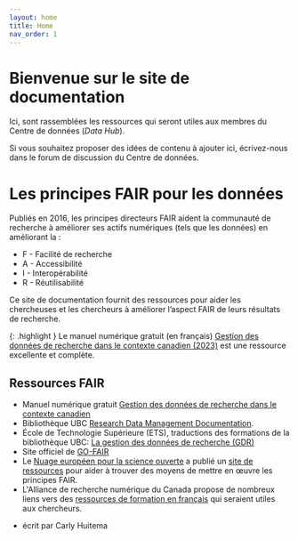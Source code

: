 ```yaml
---
layout: home
title: Home
nav_order: 1
---
```

# Bienvenue sur le site de documentation

Ici, sont rassemblées les ressources qui seront utiles aux membres du Centre de données (*Data Hub*).

Si vous souhaitez proposer des idées de contenu à ajouter ici, écrivez-nous dans le forum de discussion du Centre de données.

# Les principes FAIR pour les données

Publiés en 2016, les principes directeurs FAIR aident la communauté de recherche à améliorer ses actifs numériques (tels que les données) en améliorant la :
* F - Facilité de recherche
* A - Accessibilité
* I - Interopérabilité
* R - Réutilisabilité

Ce site de documentation fournit des ressources pour aider les chercheuses et les chercheurs à améliorer l’aspect FAIR de leurs résultats de recherche.

{: .highlight }
Le manuel numérique gratuit (en français) [Gestion des données de recherche dans le contexte canadien (2023)](https://ecampusontario.pressbooks.pub/gdrcanada/) est une ressource excellente et complète.


## Ressources FAIR
* Manuel numérique gratuit [Gestion des données de recherche dans le contexte canadien](https://ecampusontario.pressbooks.pub/gdrcanada/)
* Bibliothèque UBC [Research Data Management Documentation](https://ubc-library-rc.github.io/rdm/).
* École de Technologie Supérieure (ETS), traductions des formations de la bibliothèque UBC: [La gestion des données de recherche (GDR)](https://etsmtl.libguides.com/gdr/pausedonnees)
* Site officiel de [GO-FAIR](https://www.go-fair.org/fair-principles/)
* Le [Nuage européen pour la science ouverte](https://research-and-innovation.ec.europa.eu/strategy/strategy-research-and-innovation/our-digital-future/open-science/european-open-science-cloud-eosc_en?prefLang=fr&etrans=fr) a publié un [site de ressources](https://catalogue.fair-impact.eu/resources) pour aider à trouver des moyens de mettre en œuvre les principes FAIR.
* L'Alliance de recherche numérique du Canada propose de nombreux liens vers des [ressources de formation en français](https://alliancecan.ca/fr/services/gestion-des-donnees-de-recherche/apprentissage-et-ressources/ressources-de-formation) qui seraient utiles aux chercheurs.

- écrit par Carly Huitema
